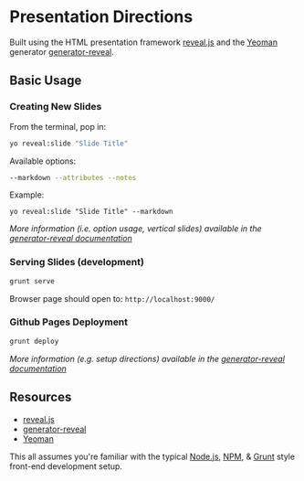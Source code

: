 # Presentation Directions

Built using the HTML presentation framework [reveal.js](http://lab.hakim.se/reveal-js/)
and the [Yeoman](http://yeoman.io) generator [generator-reveal](https://github.com/slara/generator-reveal).

## Basic Usage


### Creating New Slides

From the terminal, pop in:

```sh
yo reveal:slide "Slide Title"
```

Available options:

```sh
--markdown --attributes --notes
```

Example:

`yo reveal:slide "Slide Title" --markdown`

_More information (i.e. option usage, vertical slides) available in the [generator-reveal documentation](https://github.com/slara/generator-reveal#slide)_



### Serving Slides (development)

```sh
grunt serve
```

Browser page should open to: `http://localhost:9000/`

### Github Pages Deployment

```sh
grunt deploy
```

_More information (e.g. setup directions) available in the [generator-reveal documentation](https://github.com/slara/generator-reveal)_

## Resources

- [reveal.js](http://lab.hakim.se/reveal-js/)
- [generator-reveal](https://github.com/slara/generator-reveal#github-pages-deployment)
- [Yeoman](http://yeoman.io)

This all assumes you're familiar with the typical [Node.js](https://nodejs.org/), [NPM](https://www.npmjs.com), & [Grunt](http://gruntjs.com) style front-end development setup.
